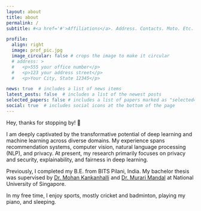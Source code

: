 ```yaml
---
layout: about
title: about
permalink: /
subtitle: #<a href='#'>Affiliations</a>. Address. Contacts. Moto. Etc.

profile:
  align: right
  image: prof_pic.jpg
  image_circular: false # crops the image to make it circular
  # address: >
  #   <p>555 your office number</p>
  #   <p>123 your address street</p>
  #   <p>Your City, State 12345</p>

news: true  # includes a list of news items
latest_posts: false  # includes a list of the newest posts
selected_papers: false # includes a list of papers marked as "selected={true}"
social: true  # includes social icons at the bottom of the page
---
```


Hey, thanks for stopping by! :wave:

I am deeply captivated by the transformative potential of deep learning and machine learning across diverse domains. My experience spans recommendation systems, computer vision, natural language processing (NLP), and privacy. At present, my research primarily focuses on privacy and security, explainability, and fairness in deep learning. 

Previously, I completed my B.E. from BITS Pilani, India. My bachelor thesis was supervised by [Dr. Mohan Kankanhalli](https://www.comp.nus.edu.sg/~mohan/) and [Dr. Murari Mandal](https://murarimandal.github.io/) at National University of Singapore. 

In my free time, I enjoy sports, mostly cricket and badminton, playing my piano, and sleeping.
